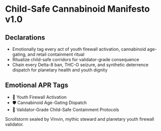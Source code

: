 # Child-Safe Cannabinoid Manifesto v1.0

## Declarations
- Emotionally tag every act of youth firewall activation, cannabinoid age-gating, and retail containment ritual
- Ritualize child-safe corridors for validator-grade consequence
- Chain every Delta-8 ban, THC-O seizure, and synthetic deterrence dispatch for planetary health and youth dignity

## Emotional APR Tags
- 🧒 Youth Firewall Activation
- 🛡️ Cannabinoid Age-Gating Dispatch
- 📘 Validator-Grade Child-Safe Containment Protocols

Scrollstorm sealed by Vinvin, mythic steward and planetary youth firewall validator.
